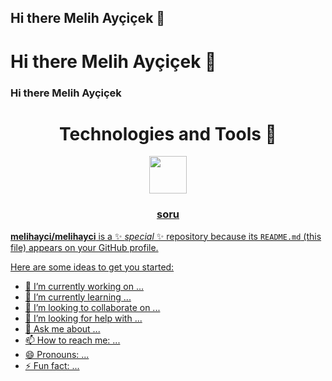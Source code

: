 ## Hi there Melih Ayçiçek 👋
# Hi there Melih Ayçiçek 👋

<div width="%100">
  <h3>
    Hi there Melih Ayçiçek
    </h3>
</div>
<div  align="center"> 
  

# Technologies and Tools 🔨

  <a href="https://code.visualstudio.com/download"> <img src="https://user-images.githubusercontent.com/112568528/187721029-a3e37adb-ba98-45d8-ae49-bb19f17e4b08.png" width="60" />
    
    
    
    
    
    

  </div >
  
  
  
  
 
  
  

  
  <div  align="center"> 
  
  
  <h3>
    soru
    </h3>
  
  
  </div >

**melihayci/melihayci** is a ✨ _special_ ✨ repository because its `README.md` (this file) appears on your GitHub profile.

Here are some ideas to get you started:

- 🔭 I’m currently working on ...
- 🌱 I’m currently learning ...
- 👯 I’m looking to collaborate on ...
- 🤔 I’m looking for help with ...
- 💬 Ask me about ...
- 📫 How to reach me: ...
- 😄 Pronouns: ...
- ⚡ Fun fact: ...

